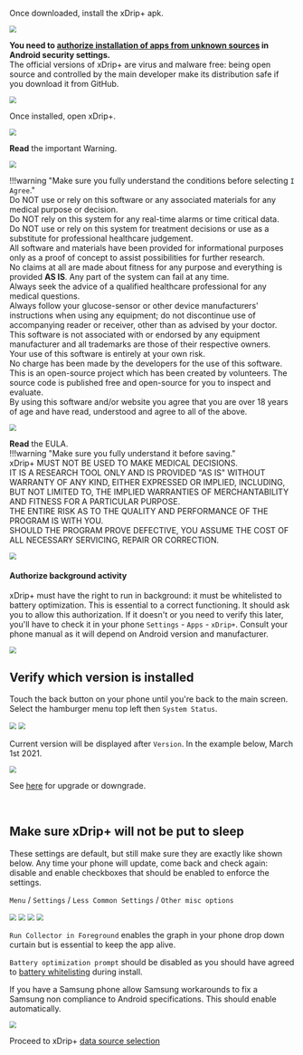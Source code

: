 Once downloaded, install the xDrip+ apk.

<img src="../../images/Install02.png" style="zoom:75%;" />

**You need to [authorize installation of apps from unknown sources](https://developer.android.com/distribute/marketing-tools/alternative-distribution#unknown-sources) in Android security settings.**  
The official versions of xDrip+ are virus and malware free: being open source and controlled by the main developer make its distribution safe if you download it from GitHub.

<img src="../../images/Install04.png" style="zoom:75%;" />

Once installed, open xDrip+.

<img src="../../images/Install03.png" style="zoom:75%;" />

**Read** the important Warning.  

<img src="../../images/Install05.png" style="zoom:75%;" />

!!!warning "Make sure you fully understand the conditions before selecting `I Agree`."  
    Do NOT use or rely on this software or any associated materials for any medical purpose or decision.  
    Do NOT rely on this system for any real-time alarms or time critical data.  
    Do NOT use or rely on this system for treatment decisions or use as a substitute for professional healthcare judgement.  
    All software and materials have been provided for informational purposes only as a proof of concept to assist possibilities for further research.  
    No claims at all are made about fitness for any purpose and everything is provided **AS IS**. Any part of the system can fail at any time.  
    Always seek the advice of a qualified healthcare professional for any medical questions.  
    Always follow your glucose-sensor or other device manufacturers\' instructions when using any equipment; do not discontinue use of accompanying reader or receiver, other than as advised by your doctor.  
    This software is not associated with or endorsed by any equipment manufacturer and all trademarks are those of their respective owners.  
    Your use of this software is entirely at your own risk.  
    No charge has been made by the developers for the use of this software.  
    This is an open-source project which has been created by volunteers. The source code is published free and open-source for you to inspect and evaluate.  
    By using this software and/or website you agree that you are over 18 years of age and have read, understood and agree to all of the above.

<img src="../../images/Install06.png" style="zoom:75%;" />

</br>

**Read** the EULA.  
!!!warning "Make sure you fully understand it before saving."  
    xDrip+ MUST NOT BE USED TO MAKE MEDICAL DECISIONS.  
    IT IS A RESEARCH TOOL ONLY AND IS PROVIDED "AS IS" WITHOUT WARRANTY OF ANY KIND, EITHER EXPRESSED OR IMPLIED, INCLUDING, BUT NOT LIMITED TO, THE IMPLIED WARRANTIES OF MERCHANTABILITY AND FITNESS FOR A PARTICULAR PURPOSE.  
    THE ENTIRE RISK AS TO THE QUALITY AND PERFORMANCE OF THE PROGRAM IS WITH YOU.  
    SHOULD THE PROGRAM PROVE DEFECTIVE, YOU ASSUME THE COST OF ALL NECESSARY SERVICING, REPAIR OR CORRECTION.

<img src="../../images/Install06a.png" style="zoom:75%;" />

</br>

#### Authorize background activity

xDrip+ must have the right to run in background: it must be whitelisted to battery optimization. This is essential to a correct functioning. It should ask you to allow this authorization. If it doesn't or you need to verify this later, you'll have to check it in your phone `Settings` - `Apps` - `xDrip+`. Consult your phone manual as  it will depend on Android version and manufacturer.

<img src="../../images/Install07.png" style="zoom:75%;" />

</br>

## Verify which version is installed

Touch the back button on your phone until you're back to the main screen. Select the hamburger menu top left then `System Status`.

<img src="../../images/hamburger_menu.png" style="zoom:75%;" />

<img src="../../images/M-SS.png" style="zoom:75%;" />

Current version will be displayed after `Version`. In the example below, March 1st 2021.

<img src="../../images/M-SS-Ver.png" style="zoom:75%;" />

See [here](../upgradedowngrade) for upgrade or downgrade.

</br>

## Make sure xDrip+ will not be put to sleep

These settings are default, but still make sure they are exactly like shown below. Any time your phone will update, come back and check again: disable and enable checkboxes that should be enabled to enforce the settings.

`Menu` / `Settings` / `Less Common Settings` / `Other misc options`

<img src="../../images/hamburger_menu.png" style="zoom:75%;" />

<img src="../../images/M-S.png" style="zoom:75%;" />

<img src="../../images/M-S-LCS.png" style="zoom:75%;" />

<img src="../../images/M-S-LCS-OMO.png" style="zoom:75%;" />

`Run Collector in Foreground` enables the graph in your phone drop down curtain but is essential to keep the app alive.

`Battery optimization prompt` should be disabled as you should have agreed to [battery whitelisting](#authorize-background-activity) during install.

If you have a Samsung phone allow Samsung workarounds to fix a Samsung non compliance to Android specifications. This should enable automatically.

<img src="../../images/M-S-LCS-OMO1.png" style="zoom:75%;" />

</br>

Proceed to xDrip+ [data source selection](../datasource)
